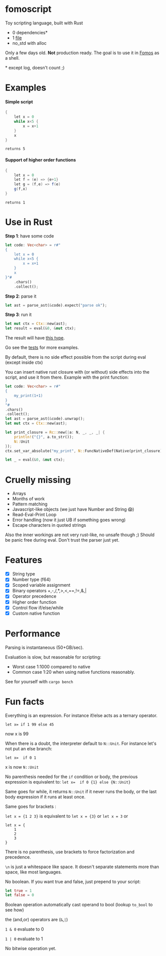 # fomoscript

Toy scripting language, built with Rust

- 0 dependencies\*
- 1 [file](/src/lib.rs)
- no_std with alloc

Only a few days old. **Not** production ready. The goal is to use it in [Fomos](https://github.com/Ruddle/Fomos) as a shell.

\* except log, doesn't count ;)

# Examples

#### Simple script

```java
{
    let x = 0
    while x<5 {
        x = x+1
    }
    x
}
```

`returns 5`

#### Support of higher order functions

```java
{
    let x = 0
    let f = (e) => {e+1}
    let g = (f,e) => f(e)
    g(f,x)
}
```

`returns 1`

# Use in Rust

**Step 1**: have some code

```rust
let code: Vec<char> = r#"
{
    let x = 0
    while x<5 {
        x = x+1
    }
    x
}"#
    .chars()
    .collect();
```

**Step 2**: parse it

```rust
let ast = parse_ast(&code).expect("parse ok");
```

**Step 3**: run it

```rust
let mut ctx = Ctx::new(ast);
let result = eval(&0, &mut ctx);
```

The result will have [this type](/src/lib.rs#L52).

Go see the [tests](/src/test.rs) for more examples.

By default, there is no side effect possible from the script during eval (except inside ctx)

You can insert native rust closure with (or without) side effects into the script, and use it from there.
Example with the print function:

```rust
let code: Vec<char> = r#"
{
    my_print(1+1)
}
"#
.chars()
.collect();
let ast = parse_ast(&code).unwrap();
let mut ctx = Ctx::new(ast);

let print_closure = Rc::new(|a: N, _, _, _| {
    println!("{}", a.to_str());
    N::Unit
});
ctx.set_var_absolute("my_print", N::FuncNativeDef(Native(print_closure)));

let _ = eval(&0, &mut ctx);
```

# Cruelly missing

- Arrays
- Months of work
- Pattern matching
- Javascript-like objects (we just have Number and String 😱)
- Read-Eval-Print Loop
- Error handling (now it just UB if something goes wrong)
- Escape characters in quoted strings

Also the inner workings are not very rust-like, no unsafe though ;)
Should be panic free during eval. Don't trust the parser just yet.

# Features

- [x] String type
- [x] Number type (f64)
- [x] Scoped variable assignment
- [x] Binary operators +,-,/,\*,>,<,==,!=,&,|
- [x] Operator precedence
- [x] Higher order function
- [x] Control flow if/else/while
- [x] Custom native function

# Performance

Parsing is instantaneous (50+GB/sec).

Evaluation is slow, but reasonable for scripting:

- Worst case 1:1000 compared to native
- Common case 1:20 when using native functions reasonably.

See for yourself with `cargo bench`

# Fun facts

Everything is an expression. For instance if/else acts as a ternary operator.

`let x= if 1 99 else 45`

now x is 99

When there is a doubt, the interpreter default to `N::Unit`. For instance let's not put an else branch:

`let x=  if 0 1`

x is now `N::Unit`

No parenthesis needed for the `if` condition or body, the previous expression is equivalent to:
`let x=  if 0 {1} else {N::Unit}`

Same goes for while, it returns `N::Unit` if it never runs the body, or the last body expression if it runs at least once.

Same goes for brackets :

`let x = {1 2 3}` is equivalent to `let x = {3}` or `let x = 3` or

```
let x = {
    1
    2
    3
}
```

There is no parenthesis, use brackets to force factorization and precedence.

`\n` is just a whitespace like space. It doesn't separate statements more than space, like most languages.

No boolean. If you want true and false, just prepend to your script:

```rust
let true = 1
let false = 0
```

Boolean operation automatically cast operand to bool (lookup `to_bool` to see how)

the (and,or) operators are (`&`,`|`)

`1 & 0` evaluate to 0

`1 | 0` evaluate to 1

No bitwise operation yet.
